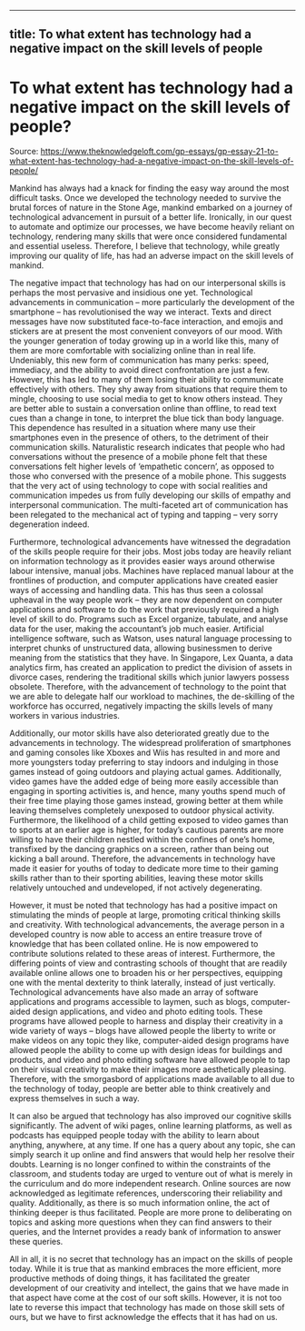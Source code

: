 
---
title: To what extent has technology had a negative impact on the skill levels of people
---
# To what extent has technology had a negative impact on the skill levels of people?

Source: https://www.theknowledgeloft.com/gp-essays/gp-essay-21-to-what-extent-has-technology-had-a-negative-impact-on-the-skill-levels-of-people/

Mankind has always had a knack for finding the easy way around the most difficult tasks. Once we developed the technology needed to survive the brutal forces of nature in the Stone Age, mankind embarked on a journey of technological advancement in pursuit of a better life. Ironically, in our quest to automate and optimize our processes, we have become heavily reliant on technology, rendering many skills that were once considered fundamental and essential useless. Therefore, I believe that technology, while greatly improving our quality of life, has had an adverse impact on the skill levels of mankind. 

The negative impact that technology has had on our interpersonal skills is perhaps the most pervasive and insidious one yet. Technological advancements in communication – more particularly the development of the smartphone – has revolutionised the way we interact. Texts and direct messages have now substituted face-to-face interaction, and emojis and stickers are at present the most convenient conveyors of our mood. With the younger generation of today growing up in a world like this, many of them are more comfortable with socializing online than in real life. Undeniably, this new form of communication has many perks: speed, immediacy, and the ability to avoid direct confrontation are just a few. However, this has led to many of them losing their ability to communicate effectively with others. They shy away from situations that require them to mingle, choosing to use social media to get to know others instead. They are better able to sustain a conversation online than offline, to read text cues than a change in tone, to interpret the blue tick than body language. This dependence has resulted in a situation where many use their smartphones even in the presence of others, to the detriment of their communication skills. Naturalistic research indicates that people who had conversations without the presence of a mobile phone felt that these conversations felt higher levels of ‘empathetic concern’, as opposed to those who conversed with the presence of a mobile phone. This suggests that the very act of using technology to cope with social realities and communication impedes us from fully developing our skills of empathy and interpersonal communication. The multi-faceted art of communication has been relegated to the mechanical act of typing and tapping – very sorry degeneration indeed. 

Furthermore, technological advancements have witnessed the degradation of the skills people require for their jobs. Most jobs today are heavily reliant on information technology as it provides easier ways around otherwise labour intensive, manual jobs. Machines have replaced manual labour at the frontlines of production, and computer applications have created easier ways of accessing and handling data. This has thus seen a colossal upheaval in the way people work – they are now dependent on computer applications and software to do the work that previously required a high level of skill to do. Programs such as Excel organize, tabulate, and analyse data for the user, making the accountant’s job much easier. Artificial intelligence software, such as Watson, uses natural language processing to interpret chunks of unstructured data, allowing businessmen to derive meaning from the statistics that they have. In Singapore, Lex Quanta, a data analytics firm, has created an application to predict the division of assets in divorce cases, rendering the traditional skills which junior lawyers possess obsolete. Therefore, with the advancement of technology to the point that we are able to delegate half our workload to machines, the de-skilling of the workforce has occurred, negatively impacting the skills levels of many workers in various industries.

Additionally, our motor skills have also deteriorated greatly due to the advancements in technology. The widespread proliferation of smartphones and gaming consoles like Xboxes and Wiis has resulted in and more and more youngsters today preferring to stay indoors and indulging in those games instead of going outdoors and playing actual games. Additionally, video games have the added edge of being more easily accessible than engaging in sporting activities is, and hence, many youths spend much of their free time playing those games instead, growing better at them while leaving themselves completely unexposed to outdoor physical activity. Furthermore, the likelihood of a child getting exposed to video games than to sports at an earlier age is higher, for today’s cautious parents are more willing to have their children nestled within the confines of one’s home, transfixed by the dancing graphics on a screen, rather than being out kicking a ball around. Therefore, the advancements in technology have made it easier for youths of today to dedicate more time to their gaming skills rather than to their sporting abilities, leaving these motor skills relatively untouched and undeveloped, if not actively degenerating. 

However, it must be noted that technology has had a positive impact on stimulating the minds of people at large, promoting critical thinking skills and creativity. With technological advancements, the average person in a developed country is now able to access an entire treasure trove of knowledge that has been collated online. He is now empowered to contribute solutions related to these areas of interest. Furthermore, the differing points of view and contrasting schools of thought that are readily available online allows one to broaden his or her perspectives, equipping one with the mental dexterity to think laterally, instead of just vertically. Technological advancements have also made an array of software applications and programs accessible to laymen, such as blogs, computer-aided design applications, and video and photo editing tools. These programs have allowed people to harness and display their creativity in a wide variety of ways – blogs have allowed people the liberty to write or make videos on any topic they like, computer-aided design programs have allowed people the ability to come up with design ideas for buildings and products, and video and photo editing software have allowed people to tap on their visual creativity to make their images more aesthetically pleasing. Therefore, with the smorgasbord of applications made available to all due to the technology of today, people are better able to think creatively and express themselves in such a way. 

It can also be argued that technology has also improved our cognitive skills significantly. The advent of wiki pages, online learning platforms, as well as podcasts has equipped people today with the ability to learn about anything, anywhere, at any time. If one has a query about any topic, she can simply search it up online and find answers that would help her resolve their doubts. Learning is no longer confined to within the constraints of the classroom, and students today are urged to venture out of what is merely in the curriculum and do more independent research. Online sources are now acknowledged as legitimate references, underscoring their reliability and quality. Additionally, as there is so much information online, the act of thinking deeper is thus facilitated. People are more prone to deliberating on topics and asking more questions when they can find answers to their queries, and the Internet provides a ready bank of information to answer these queries. 

All in all, it is no secret that technology has an impact on the skills of people today. While it is true that as mankind embraces the more efficient, more productive methods of doing things, it has facilitated the greater development of our creativity and intellect, the gains that we have made in that aspect have come at the cost of our soft skills. However, it is not too late to reverse this impact that technology has made on those skill sets of ours, but we have to first acknowledge the effects that it has had on us. 